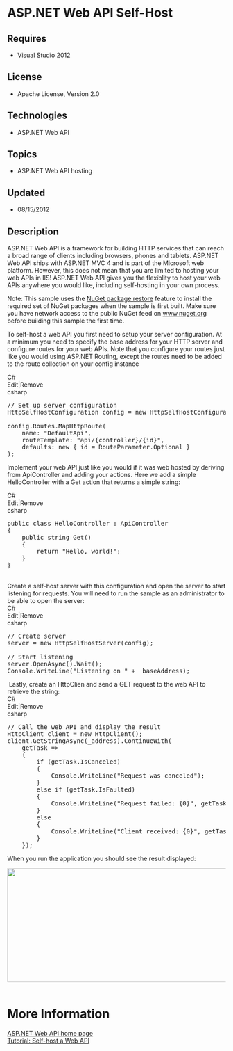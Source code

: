# ASP.NET Web API Self-Host
## Requires
- Visual Studio 2012
## License
- Apache License, Version 2.0
## Technologies
- ASP.NET Web API
## Topics
- ASP.NET Web API hosting
## Updated
- 08/15/2012
## Description

<p>ASP.NET Web API is a framework for building HTTP services that can reach a broad range of clients including browsers, phones and tablets. ASP.NET Web API ships with ASP.NET MVC 4 and is part of the Microsoft web platform. However, this does not mean that
 you are limited to hosting your web APIs in IIS! ASP.NET Web API gives you the flexiblity to host your web APIs anywhere you would like, including self-hosting in your own process.</p>
<p>Note: This sample uses the <a href="http://docs.nuget.org/docs/workflows/using-nuget-without-committing-packages">
NuGet package restore</a> feature to install the required set of NuGet packages when the sample is first built. Make sure you have network access to the public NuGet feed on
<a href="http://www.nuget.org/">www.nuget.org</a> before building this sample the first time.</p>
<p>To self-host a web API you first need to setup your server configuration. At a minimum you need to specify the base address for your HTTP server and configure routes for your web APIs. Note that you configure your routes just like you would using ASP.NET
 Routing, except the routes need to be added to the route collection on your config instance</p>
<div class="scriptcode">
<div class="pluginEditHolder" pluginCommand="mceScriptCode">
<div class="title"><span>C#</span></div>
<div class="pluginLinkHolder"><span class="pluginEditHolderLink">Edit</span>|<span class="pluginRemoveHolderLink">Remove</span></div>
<span class="hidden">csharp</span>

<div class="preview">
<pre class="csharp"><span class="cs__com">//&nbsp;Set&nbsp;up&nbsp;server&nbsp;configuration</span>&nbsp;
HttpSelfHostConfiguration&nbsp;config&nbsp;=&nbsp;<span class="cs__keyword">new</span>&nbsp;HttpSelfHostConfiguration(_baseAddress);&nbsp;
&nbsp;
config.Routes.MapHttpRoute(&nbsp;
&nbsp;&nbsp;&nbsp;&nbsp;name:&nbsp;<span class="cs__string">&quot;DefaultApi&quot;</span>,&nbsp;
&nbsp;&nbsp;&nbsp;&nbsp;routeTemplate:&nbsp;<span class="cs__string">&quot;api/{controller}/{id}&quot;</span>,&nbsp;
&nbsp;&nbsp;&nbsp;&nbsp;defaults:&nbsp;<span class="cs__keyword">new</span>&nbsp;{&nbsp;id&nbsp;=&nbsp;RouteParameter.Optional&nbsp;}&nbsp;
);</pre>
</div>
</div>
</div>
<p><span>Implement your web API just like you would if it was web hosted by deriving from ApiController and adding your actions. Here we add a simple HelloController&nbsp;with a Get action that returns a simple string:</span></p>
<div class="scriptcode">
<div class="pluginEditHolder" pluginCommand="mceScriptCode">
<div class="title"><span>C#</span></div>
<div class="pluginLinkHolder"><span class="pluginEditHolderLink">Edit</span>|<span class="pluginRemoveHolderLink">Remove</span></div>
<span class="hidden">csharp</span>

<div class="preview">
<pre class="csharp"><span class="cs__keyword">public</span>&nbsp;<span class="cs__keyword">class</span>&nbsp;HelloController&nbsp;:&nbsp;ApiController&nbsp;
{&nbsp;
&nbsp;&nbsp;&nbsp;&nbsp;<span class="cs__keyword">public</span>&nbsp;<span class="cs__keyword">string</span>&nbsp;Get()&nbsp;
&nbsp;&nbsp;&nbsp;&nbsp;{&nbsp;
&nbsp;&nbsp;&nbsp;&nbsp;&nbsp;&nbsp;&nbsp;&nbsp;<span class="cs__keyword">return</span>&nbsp;<span class="cs__string">&quot;Hello,&nbsp;world!&quot;</span>;&nbsp;
&nbsp;&nbsp;&nbsp;&nbsp;}&nbsp;
}</pre>
</div>
</div>
</div>
<div class="endscriptcode">&nbsp;</div>
<div><span>Create a self-host server with this configuration and open the server to start listening for requests. You will need to run the sample as an administrator to be able to open the server:</span><span>&nbsp;</span><span>
</span></div>
<div class="scriptcode">
<div class="pluginEditHolder" pluginCommand="mceScriptCode">
<div class="title"><span>C#</span></div>
<div class="pluginLinkHolder"><span class="pluginEditHolderLink">Edit</span>|<span class="pluginRemoveHolderLink">Remove</span></div>
<span class="hidden">csharp</span>

<div class="preview">
<pre class="csharp"><span class="cs__com">//&nbsp;Create&nbsp;server</span>&nbsp;
server&nbsp;=&nbsp;<span class="cs__keyword">new</span>&nbsp;HttpSelfHostServer(config);&nbsp;
&nbsp;
<span class="cs__com">//&nbsp;Start&nbsp;listening</span>&nbsp;
server.OpenAsync().Wait();&nbsp;
Console.WriteLine(<span class="cs__string">&quot;Listening&nbsp;on&nbsp;&quot;</span>&nbsp;&#43;&nbsp;_baseAddress);</pre>
</div>
</div>
</div>
<div>&nbsp;Lastly, create an HttpClien and send a GET request to the web API to retrieve the string:</div>
<div></div>
<div>
<div class="scriptcode">
<div class="pluginEditHolder" pluginCommand="mceScriptCode">
<div class="title"><span>C#</span></div>
<div class="pluginLinkHolder"><span class="pluginEditHolderLink">Edit</span>|<span class="pluginRemoveHolderLink">Remove</span></div>
<span class="hidden">csharp</span>

<div class="preview">
<pre class="csharp"><span class="cs__com">//&nbsp;Call&nbsp;the&nbsp;web&nbsp;API&nbsp;and&nbsp;display&nbsp;the&nbsp;result</span>&nbsp;
HttpClient&nbsp;client&nbsp;=&nbsp;<span class="cs__keyword">new</span>&nbsp;HttpClient();&nbsp;
client.GetStringAsync(_address).ContinueWith(&nbsp;
&nbsp;&nbsp;&nbsp;&nbsp;getTask&nbsp;=&gt;&nbsp;
&nbsp;&nbsp;&nbsp;&nbsp;{&nbsp;
&nbsp;&nbsp;&nbsp;&nbsp;&nbsp;&nbsp;&nbsp;&nbsp;<span class="cs__keyword">if</span>&nbsp;(getTask.IsCanceled)&nbsp;
&nbsp;&nbsp;&nbsp;&nbsp;&nbsp;&nbsp;&nbsp;&nbsp;{&nbsp;
&nbsp;&nbsp;&nbsp;&nbsp;&nbsp;&nbsp;&nbsp;&nbsp;&nbsp;&nbsp;&nbsp;&nbsp;Console.WriteLine(<span class="cs__string">&quot;Request&nbsp;was&nbsp;canceled&quot;</span>);&nbsp;
&nbsp;&nbsp;&nbsp;&nbsp;&nbsp;&nbsp;&nbsp;&nbsp;}&nbsp;
&nbsp;&nbsp;&nbsp;&nbsp;&nbsp;&nbsp;&nbsp;&nbsp;<span class="cs__keyword">else</span>&nbsp;<span class="cs__keyword">if</span>&nbsp;(getTask.IsFaulted)&nbsp;
&nbsp;&nbsp;&nbsp;&nbsp;&nbsp;&nbsp;&nbsp;&nbsp;{&nbsp;
&nbsp;&nbsp;&nbsp;&nbsp;&nbsp;&nbsp;&nbsp;&nbsp;&nbsp;&nbsp;&nbsp;&nbsp;Console.WriteLine(<span class="cs__string">&quot;Request&nbsp;failed:&nbsp;{0}&quot;</span>,&nbsp;getTask.Exception);&nbsp;
&nbsp;&nbsp;&nbsp;&nbsp;&nbsp;&nbsp;&nbsp;&nbsp;}&nbsp;
&nbsp;&nbsp;&nbsp;&nbsp;&nbsp;&nbsp;&nbsp;&nbsp;<span class="cs__keyword">else</span>&nbsp;
&nbsp;&nbsp;&nbsp;&nbsp;&nbsp;&nbsp;&nbsp;&nbsp;{&nbsp;
&nbsp;&nbsp;&nbsp;&nbsp;&nbsp;&nbsp;&nbsp;&nbsp;&nbsp;&nbsp;&nbsp;&nbsp;Console.WriteLine(<span class="cs__string">&quot;Client&nbsp;received:&nbsp;{0}&quot;</span>,&nbsp;getTask.Result);&nbsp;
&nbsp;&nbsp;&nbsp;&nbsp;&nbsp;&nbsp;&nbsp;&nbsp;}&nbsp;
&nbsp;&nbsp;&nbsp;&nbsp;});</pre>
</div>
</div>
</div>
</div>
<p>When you run the application you should see the result displayed:</p>
<p><img id="63522" src="http://i1.code.msdn.s-msft.com/aspnet-web-api-self-host-30abca12/image/file/63522/1/self%20host%20web%20api.png" alt="" width="514" height="262">&nbsp;</p>
<h1>More Information</h1>
<div><a href="http://www.asp.net/web-api">ASP.NET Web API home page</a></div>
<div><a href="http://www.asp.net/web-api/overview/hosting-aspnet-web-api/self-host-a-web-api">Tutorial: Self-host a Web API</a></div>
<div></div>

